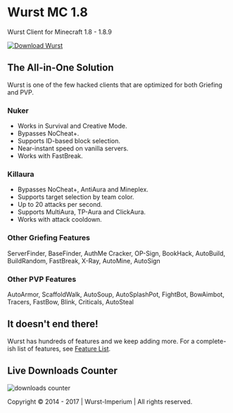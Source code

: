 # Wurst MC 1.8
Wurst Client for Minecraft 1.8 - 1.8.9

[![Download Wurst](https://cloud.githubusercontent.com/assets/10100202/24546386/48b5857c-160b-11e7-9ec0-443379bfdb72.png)](https://www.wurstclient.net/download/)

## The All-in-One Solution
Wurst is one of the few hacked clients that are optimized for both Griefing and PVP.

### Nuker
- Works in Survival and Creative Mode.
- Bypasses NoCheat+.
- Supports ID-based block selection.
- Near-instant speed on vanilla servers.
- Works with FastBreak.

### Killaura
- Bypasses NoCheat+, AntiAura and Mineplex.
- Supports target selection by team color.
- Up to 20 attacks per second.
- Supports MultiAura, TP-Aura and ClickAura.
- Works with attack cooldown.

### Other Griefing Features
ServerFinder, BaseFinder, AuthMe Cracker, OP-Sign, BookHack, AutoBuild, BuildRandom, FastBreak, X-Ray, AutoMine, AutoSign

### Other PVP Features
AutoArmor, ScaffoldWalk, AutoSoup, AutoSplashPot, FightBot, BowAimbot, Tracers, FastBow, Blink, Criticals, AutoSteal

## It doesn't end there!
Wurst has hundreds of features and we keep adding more. For a complete-ish list of features, see [Feature List](https://www.wurstclient.net/features/).

## Live Downloads Counter
![downloads counter](https://drive.google.com/uc?id=0B2YeSS9tm5zLMF9NWjNZYnNqSTA)

Copyright © 2014 - 2017 | Wurst-Imperium | All rights reserved.
